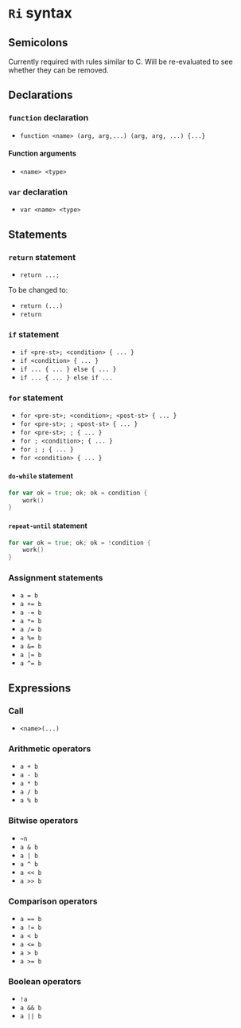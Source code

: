 # `Ri` syntax

## Semicolons

Currently required with rules similar to C. Will be re-evaluated to see whether they can be removed.

## Declarations

### `function` declaration

- `function <name> (arg, arg,...) (arg, arg, ...) {...}`

#### Function arguments

- `<name> <type>`

### `var` declaration

- `var <name> <type>`

## Statements

### `return` statement

- `return ...;`

To be changed to:

- `return (...)`
- `return`

### `if` statement

- `if <pre-st>; <condition> { ... }`
- `if <condition> { ... }`
- `if ... { ... } else { ... }`
- `if ... { ... } else if ...`

### `for` statement

- `for <pre-st>; <condition>; <post-st> { ... }`
- `for <pre-st>; ; <post-st> { ... }`
- `for <pre-st>; ; { ... }`
- `for ; <condition>; { ... }`
- `for ; ; { ... }`
- `for <condition> { ... }`

#### `do-while` statement

```go
for var ok = true; ok; ok = condition {
    work()
}
```

#### `repeat-until` statement

```go
for var ok = true; ok; ok = !condition {
    work()
}
```

### Assignment statements

- `a = b`
- `a += b`
- `a -= b`
- `a *= b`
- `a /= b`
- `a %= b`
- `a &= b`
- `a |= b`
- `a ^= b`

## Expressions

### Call

- `<name>(...)`

### Arithmetic operators

- `a + b`
- `a - b`
- `a * b`
- `a / b`
- `a % b`

### Bitwise operators

- `~n`
- `a & b`
- `a | b`
- `a ^ b`
- `a << b`
- `a >> b`

### Comparison operators

- `a == b`
- `a != b`
- `a < b`
- `a <= b`
- `a > b`
- `a >= b`

### Boolean operators

- `!a`
- `a && b`
- `a || b`